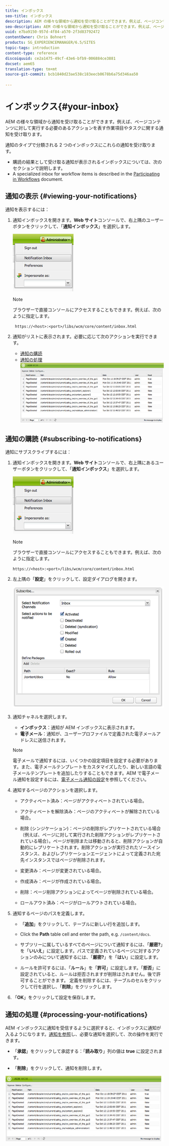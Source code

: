 ```yaml
---
title: インボックス
seo-title: インボックス
description: AEM の様々な領域から通知を受け取ることができます。例えば、ページコンテンツに対して実行する必要のあるアクションを表す作業項目やタスクに関する通知を受け取ります。
seo-description: AEM の様々な領域から通知を受け取ることができます。例えば、ページコンテンツに対して実行する必要のあるアクションを表す作業項目やタスクに関する通知を受け取ります。
uuid: e7ba9150-957d-4f84-a570-2f3d83792472
contentOwner: Chris Bohnert
products: SG_EXPERIENCEMANAGER/6.5/SITES
topic-tags: introduction
content-type: reference
discoiquuid: ce2a1475-49cf-43e6-bfb9-006884ce3881
docset: aem65
translation-type: tm+mt
source-git-commit: bcb1840d23ae538c183eecb0678b6a75d346aa50

---
```



# インボックス{#your-inbox}

AEM の様々な領域から通知を受け取ることができます。例えば、ページコンテンツに対して実行する必要のあるアクションを表す作業項目やタスクに関する通知を受け取ります。

通知のタイプで分類される 2 つのインボックスにこれらの通知を受け取ります。

* 購読の結果として受け取る通知が表示されるインボックスについては、次のセクションで説明します。
* A specialized inbox for workflow items is described in the [Participating in Workflows](/help/sites-classic-ui-authoring/classic-workflows-participating.md) document.

## 通知の表示 {#viewing-your-notifications}

通知を表示するには：

1. 通知インボックスを開きます。**Web サイト**&#x200B;コンソールで、右上隅のユーザーボタンをクリックして、「**通知インボックス**」を選択します。

   ![screen_shot_2012-02-08at105226am](assets/screen_shot_2012-02-08at105226am.png)

   >[!NOTE]
   >
   >ブラウザーで直接コンソールにアクセスすることもできます。例えば、次のように指定します。
   >
   >
   >` https://<host>:<port>/libs/wcm/core/content/inbox.html`

1. 通知がリストに表示されます。必要に応じて次のアクションを実行できます。

   * [通知の購読](#subscribing-to-notifications)
   * [通知の処理](#processing-your-notifications)
   ![chlimage_1-4](assets/chlimage_1-4.jpeg)

## 通知の購読 {#subscribing-to-notifications}

通知にサブスクライブするには：

1. 通知インボックスを開きます。**Web サイト**&#x200B;コンソールで、右上隅にあるユーザーボタンをクリックして、「**通知インボックス**」を選択します。

   ![screen_shot_2012-02-08at105226am-1](assets/screen_shot_2012-02-08at105226am-1.png)

   >[!NOTE]
   >
   >ブラウザーで直接コンソールにアクセスすることもできます。例えば、次のように指定します。
   >
   >
   >`https://<host>:<port>/libs/wcm/core/content/inbox.html`

1. 左上隅の「**設定**」をクリックして、設定ダイアログを開きます。

   ![screen_shot_2012-02-08at111056am](assets/screen_shot_2012-02-08at111056am.png)

1. 通知チャネルを選択します。

   * **インボックス**：通知が AEM インボックスに表示されます。
   * **電子メール**：通知が、ユーザープロファイルで定義された電子メールアドレスに送信されます。
   >[!NOTE]
   >
   >電子メールで通知するには、いくつかの設定項目を設定する必要があります。また、電子メールテンプレートをカスタマイズしたり、新しい言語の電子メールテンプレートを追加したりすることもできます。AEM で電子メール通知を設定するには、[電子メール通知の設定](/help/sites-administering/notification.md#configuringemailnotification)を参照してください。

1. 通知するページのアクションを選択します。

   * アクティベート済み：ページがアクティベートされている場合。
   * アクティベートを解除済み：ページのアクティベートが解除されている場合。
   * 削除 (シンジケーション)：ページの削除がレプリケートされている場合（例えば、ページに対して実行された削除アクションがレプリケートされている場合）。ページが削除または移動されると、削除アクションが自動的にレプリケートされます。削除アクションが実行されたソースインスタンス、およびレプリケーションエージェントによって定義された宛先インスタンスではページが削除されます。

   * 変更済み：ページが変更されている場合。
   * 作成済み：ページが作成されている場合。
   * 削除：ページ削除アクションによってページが削除されている場合。
   * ロールアウト済み：ページがロールアウトされている場合。

1. 通知するページのパスを定義します。

   * 「**追加**」をクリックして、テーブルに新しい行を追加します。
   * Click the **Path** table cell and enter the path, e.g. `/content/docs`.

   * サブツリーに属しているすべてのページについて通知するには、「**厳密?**」を「**いいえ**」に設定します。パスで定義されているページに対するアクションのみについて通知するには、「**厳密?**」を「**はい**」に設定します。

   * ルールを許可するには、「**ルール**」を「**許可**」に設定します。「**拒否**」に設定されていると、ルールは拒否されますが削除はされません。後で許可することができます。
   定義を削除するには、テーブルのセルをクリックして行を選択し、「**削除**」をクリックします。

1. 「**OK**」をクリックして設定を保存します。

## 通知の処理 {#processing-your-notifications}

AEM インボックスに通知を受信するように選択すると、インボックスに通知が入るようになります。[通知を参照](#viewing-your-notifications)し、必要な通知を選択して、次の操作を実行できます。

* 「**承認**」をクリックして承認する：「**読み取り**」列の値は **true** に設定されます。

* 「**削除**」をクリックして、通知を削除します。

![chlimage_1-5](assets/chlimage_1-5.jpeg)

